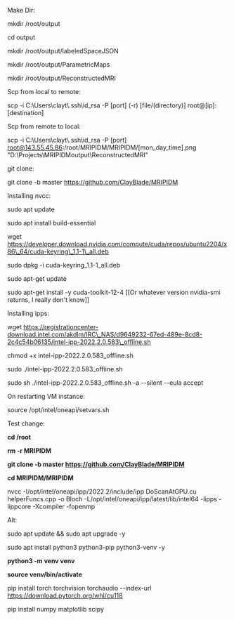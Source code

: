 Make Dir:

mkdir /root/output

cd output

mkdir /root/output/labeledSpaceJSON

mkdir /root/output/ParametricMaps

mkdir /root/output/ReconstructedMRI



Scp from local to remote:

scp -i C:\\Users\\clayt\\.ssh\\id\_rsa -P \[port] (-r) \[file/(directory)] root@\[ip]:\[destination]



Scp from remote to local:

scp -i C:\\Users\\clayt\\.ssh\\id\_rsa -P \[port] root@143.55.45.86:/root/MRIPIDM/MRIPIDM/\[mon\_day\_time].png "D:\\Projects\\MRIPIDMoutput\\ReconstructedMRI"



git clone:

git clone -b master https://github.com/ClayBlade/MRIPIDM



Installing nvcc:

sudo apt update

sudo apt install build-essential

wget https://developer.download.nvidia.com/compute/cuda/repos/ubuntu2204/x86\_64/cuda-keyring\_1.1-1\_all.deb

sudo dpkg -i cuda-keyring\_1.1-1\_all.deb

sudo apt-get update

sudo apt-get install -y cuda-toolkit-12-4 \[\[Or whatever version nvidia-smi returns, I really don't know]]



Installing ipps:

wget https://registrationcenter-download.intel.com/akdlm/IRC\_NAS/d9649232-67ed-489e-8cd8-2c4c54b06135/intel-ipp-2022.2.0.583\_offline.sh

chmod +x intel-ipp-2022.2.0.583\_offline.sh

sudo ./intel-ipp-2022.2.0.583\_offline.sh

sudo sh ./intel-ipp-2022.2.0.583\_offline.sh -a --silent --eula accept





On restarting VM instance:

source /opt/intel/oneapi/setvars.sh



Test change:

**cd /root**

**rm -r MRIPIDM**

**git clone -b master https://github.com/ClayBlade/MRIPIDM**

**cd MRIPIDM/MRIPIDM**

nvcc -I/opt/intel/oneapi/ipp/2022.2/include/ipp DoScanAtGPU.cu helperFuncs.cpp -o Bloch -L/opt/intel/oneapi/ipp/latest/lib/intel64 -lipps -lippcore -Xcompiler -fopenmp



Alt:

sudo apt update \&\& sudo apt upgrade -y

sudo apt install python3 python3-pip python3-venv -y

**python3 -m venv venv**

**source venv/bin/activate**

pip install torch torchvision torchaudio --index-url https://download.pytorch.org/whl/cu118

pip install numpy matplotlib scipy

